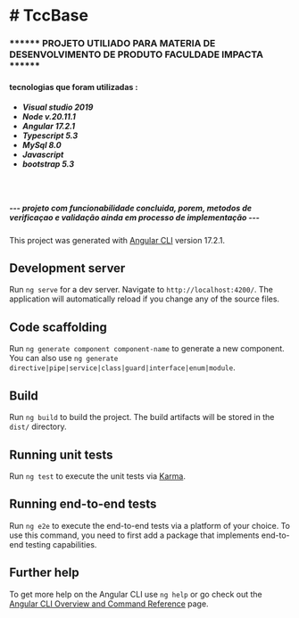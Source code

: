 <h1> # TccBase </h1> 

<h3>****** PROJETO UTILIADO PARA MATERIA DE DESENVOLVIMENTO DE PRODUTO FACULDADE IMPACTA ******</h3>
<h4> tecnologias que foram utilizadas : </h4>
<h5>

- Visual studio 2019 </br>
- Node v.20.11.1 </br>
- Angular 17.2.1 </br>
- Typescript 5.3 </br>
- MySql 8.0 </br>
- Javascript </br>
- bootstrap 5.3 </br>

 </br>
  </br>

--- projeto com funcionabilidade concluida, porem, metodos de verificaçao e validação ainda em processo de implementação  ---
 </br>
</h5>


This project was generated with [Angular CLI](https://github.com/angular/angular-cli) version 17.2.1.

## Development server

Run `ng serve` for a dev server. Navigate to `http://localhost:4200/`. The application will automatically reload if you change any of the source files.

## Code scaffolding

Run `ng generate component component-name` to generate a new component. You can also use `ng generate directive|pipe|service|class|guard|interface|enum|module`.

## Build

Run `ng build` to build the project. The build artifacts will be stored in the `dist/` directory.

## Running unit tests

Run `ng test` to execute the unit tests via [Karma](https://karma-runner.github.io).

## Running end-to-end tests

Run `ng e2e` to execute the end-to-end tests via a platform of your choice. To use this command, you need to first add a package that implements end-to-end testing capabilities.

## Further help

To get more help on the Angular CLI use `ng help` or go check out the [Angular CLI Overview and Command Reference](https://angular.io/cli) page.
